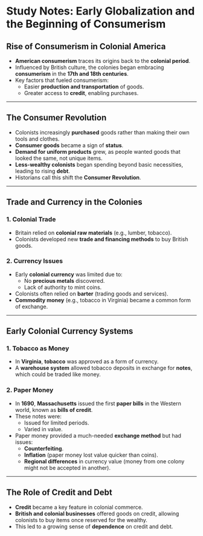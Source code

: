 # Study Notes: Early Globalization and the Beginning of Consumerism

## Rise of Consumerism in Colonial America

- **American consumerism** traces its origins back to the **colonial period**.
- Influenced by British culture, the colonies began embracing **consumerism** in the **17th and 18th centuries**.
- Key factors that fueled consumerism:
  - Easier **production and transportation** of goods.
  - Greater access to **credit**, enabling purchases.

---

## The Consumer Revolution

- Colonists increasingly **purchased** goods rather than making their own tools and clothes.
- **Consumer goods** became a sign of **status**.
- **Demand for uniform products** grew, as people wanted goods that looked the same, not unique items.
- **Less-wealthy colonists** began spending beyond basic necessities, leading to rising **debt**.
- Historians call this shift the **Consumer Revolution**.

---

## Trade and Currency in the Colonies

### 1. **Colonial Trade**

- Britain relied on **colonial raw materials** (e.g., lumber, tobacco).
- Colonists developed new **trade and financing methods** to buy British goods.

### 2. **Currency Issues**

- Early **colonial currency** was limited due to:
  - No **precious metals** discovered.
  - Lack of authority to mint coins.
- Colonists often relied on **barter** (trading goods and services).
- **Commodity money** (e.g., tobacco in Virginia) became a common form of exchange.

---

## Early Colonial Currency Systems

### 1. **Tobacco as Money**

- In **Virginia**, **tobacco** was approved as a form of currency.
- A **warehouse system** allowed tobacco deposits in exchange for **notes**, which could be traded like money.

### 2. **Paper Money**

- In **1690**, **Massachusetts** issued the first **paper bills** in the Western world, known as **bills of credit**.
- These notes were:
  - Issued for limited periods.
  - Varied in value.
- Paper money provided a much-needed **exchange method** but had issues:
  - **Counterfeiting**.
  - **Inflation** (paper money lost value quicker than coins).
  - **Regional differences** in currency value (money from one colony might not be accepted in another).

---

## The Role of Credit and Debt

- **Credit** became a key feature in colonial commerce.
- **British and colonial businesses** offered goods on credit, allowing colonists to buy items once reserved for the wealthy.
- This led to a growing sense of **dependence** on credit and debt.
